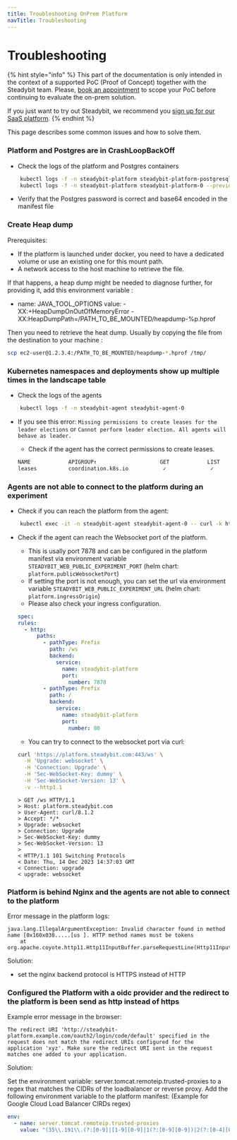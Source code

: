 ```yaml
---
title: Troubleshooting OnPrem Platform
navTitle: Troubleshooting
---
```


# Troubleshooting

{% hint style="info" %}
This part of the documentation is only intended in the context of a supported PoC (Proof of Concept) together with the Steadybit team.
Please, [book an appointment](https://www.steadybit.com/book-demo) to scope your PoC before continuing to evaluate the on-prem solution.

If you just want to try out Steadybit, we recommend you [sign up for our SaaS platform](https://signup.steadybit.com).
{% endhint %}

This page describes some common issues and how to solve them.

### Platform and Postgres are in CrashLoopBackOff

- Check the logs of the platform and Postgres containers

```bash
    kubectl logs -f -n steadybit-platform steadybit-platform-postgresql-0 --previous
    kubectl logs -f -n steadybit-platform steadybit-platform-0 --previous
```

- Verify that the Postgres password is correct and base64 encoded in the manifest file

### Create Heap dump

Prerequisites:
- If the platform is launched under docker, you need to have a dedicated volume or use an existing one for this mount path.
- A network access to the host machine to retrieve the file.

If that happens, a heap dump might be needed to diagnose further, for providing it, add this environment variable :
- name: JAVA_TOOL_OPTIONS
  value: -XX:+HeapDumpOnOutOfMemoryError -XX:HeapDumpPath=/PATH_TO_BE_MOUNTED/heapdump-%p.hprof

Then you need to retrieve the heat dump. Usually by copying the file from the destination to your machine :
```bash
scp ec2-user@1.2.3.4:/PATH_TO_BE_MOUNTED/heapdump-*.hprof /tmp/
```


### Kubernetes namespaces and deployments show up multiple times in the landscape table

- Check the logs of the agents

```bash
    kubectl logs -f -n steadybit-agent steadybit-agent-0
```

- If you see this error: `Missing permissions to create leases for the leader elections` or `Cannot perform leader election. All agents will behave as leader.`

  - Check if the agent has the correct permissions to create leases.

  ```bash
  NAME            APIGROUP↑                    GET            LIST           WATCH          CREATE         PATCH          UPDATE          DELETE          DEL-LIST
  leases          coordination.k8s.io           ✓              ✓              ✓              ✓              ×              ✓               ×               ×
  ```

### Agents are not able to connect to the platform during an experiment

- Check if you can reach the platform from the agent:

```bash
    kubectl exec -it -n steadybit-agent steadybit-agent-0 -- curl -k https://steadybit-platform.steadybit-platform.svc.cluster.local:8080
```

- Check if the agent can reach the Websocket port of the platform.

  - This is usally port 7878 and can be configured in the platform manifest via environment variable `STEADYBIT_WEB_PUBLIC_EXPERIMENT_PORT` (helm chart: `platform.publicWebsocketPort`)
  - If setting the port is not enough, you can set the url via environment variable `STEADYBIT_WEB_PUBLIC_EXPERIMENT_URL` (helm chart: `platform.ingressOrigin`)
  - Please also check your ingress configuration.

  ```yaml
  spec:
  rules:
    - http:
        paths:
          - pathType: Prefix
            path: /ws
            backend:
              service:
                name: steadybit-platform
                port:
                  number: 7878
          - pathType: Prefix
            path: /
            backend:
              service:
                name: steadybit-platform
                port:
                  number: 80
  ```
  - You can try to connect to the websocket port via curl:
  ```bash
  curl 'https://platform.steadybit.com:443/ws' \
    -H 'Upgrade: websocket' \
    -H 'Connection: Upgrade' \
    -H 'Sec-WebSocket-Key: dummy' \
    -H 'Sec-WebSocket-Version: 13' \
    -v --http1.1
  ```
  
  ```
  > GET /ws HTTP/1.1
  > Host: platform.steadybit.com
  > User-Agent: curl/8.1.2
  > Accept: */*
  > Upgrade: websocket
  > Connection: Upgrade
  > Sec-WebSocket-Key: dummy
  > Sec-WebSocket-Version: 13
  >
  < HTTP/1.1 101 Switching Protocols
  < Date: Thu, 14 Dec 2023 14:37:03 GMT
  < Connection: upgrade
  < upgrade: websocket
  ```

### Platform is behind Nginx and the agents are not able to connect to the platform
Error message in the platform logs:
```
java.lang.IllegalArgumentException: Invalid character found in method name [0x160x030.....[us ]. HTTP method names must be tokens
	at org.apache.coyote.http11.Http11InputBuffer.parseRequestLine(Http11InputBuffer.java:407)
```

Solution:
- set the nginx backend protocol is HTTPS instead of HTTP

### Configured the Platform with a oidc provider and the redirect to the platform is been send as http instead of https
Example error message in the browser:
```
The redirect URI 'http://steadybit-platform.example.com/oauth2/login/code/default' specified in the request does not match the redirect URIs configured for the application 'xyz'. Make sure the redirect URI sent in the request matches one added to your application.
```

Solution:

Set the environment variable: server.tomcat.remoteip.trusted-proxies to a regex that matches the CIDRs of the loadbalancer or reverse proxy.
Add the following environment variable to the platform manifest:
(Example for Google Cloud Load Balancer CIRDs regex)
```yaml
env:
  - name: server.tomcat.remoteip.trusted-proxies
    value: "(35\\.191\\.(?:[0-9]|[1-9][0-9]|1(?:[0-9][0-9])|2(?:[0-4][0-9]|5[0-5]))\\.(?:[0-9]|[1-9][0-9]|1(?:[0-9][0-9])|2(?:[0-4][0-9]|5[0-5])))|(130\\.211\\.(?:[0-3])\\.(?:[0-9]|[1-9][0-9]|1(?:[0-9][0-9])|2(?:[0-4][0-9]|5[0-5])))"
```